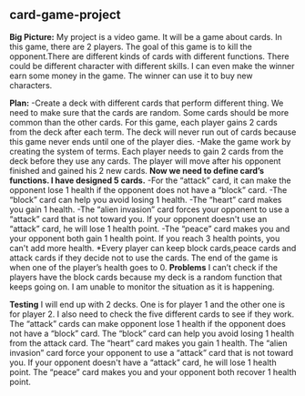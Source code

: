 ## card-game-project
**Big Picture:**
My project is a video game. It will be a game about cards. In this game, there are 2 players. The goal of this game is to kill the opponent.There are different kinds of cards with different functions. There could be different character with different skills. I can even make the winner earn some money in the game. The winner can use it to buy new characters.

**Plan:**
-Create a deck with different cards that perform different thing. We need to make sure that the cards are random. Some cards should be more common than the other cards. For this game, each player gains 2 cards from the deck after each term. The deck will never run out of cards because this game never ends until one of the player dies.
-Make the game work by creating the system of terms. Each player needs to gain 2 cards from the deck before they use any cards. The player will move after his opponent finished and gained his 2 new cards.
**Now we need to define card’s functions. I have designed 5 cards.**
-For the “attack” card, it can make the opponent lose 1 health if the opponent does not have a “block” card. 
-The “block” card can help you avoid losing 1 health. 
-The “heart” card makes you gain 1 health. 
-The “alien invasion” card forces your opponent to use a “attack” card that is not toward you. If your opponent doesn't use an “attack” card, he will lose 1 health point. 
-The “peace” card makes you and your opponent both gain 1 health point. If you reach 3 health points, you can't add more health.
*Every player can keep block cards,peace cards and attack cards if they decide not to use the cards.
The end of the game is when one of the player’s health goes to 0.
**Problems**
I can’t check if the players have the block cards because my deck is a random function that keeps going on. I am unable to monitor the situation as it is happening.  
 
**Testing**
I will end up with 2 decks. One is for player 1 and the other one is for player 2. I also need to check the five different cards to see if they work. The “attack” cards can make opponent lose 1 health if the opponent does not have a “block” card. The “block” card can help you avoid losing 1 health from the attack card. The “heart” card makes you gain 1 health. The “alien invasion” card force your opponent to use a “attack” card that is not toward you. If your opponent doesn't have a “attack” card, he will lose 1 health point. The “peace” card makes you and your opponent both recover 1 health point.



